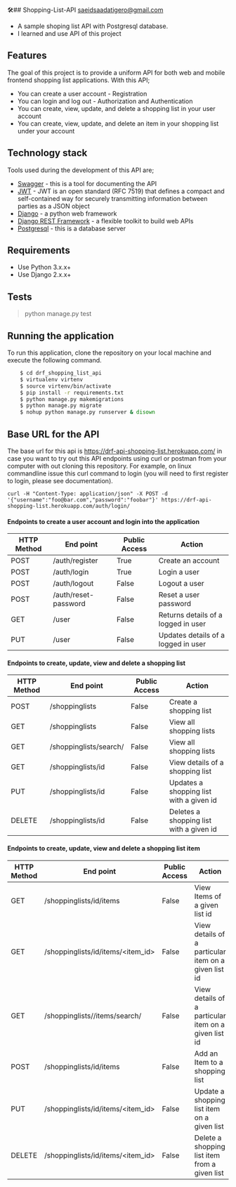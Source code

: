 🛠## Shopping-List-API
saeidsaadatigero@gmail.com
- A sample shoping list API with Postgresql database.
- I learned and use API of this project
## Features
The goal of this project is to provide a uniform API for both web and mobile frontend shopping list applications.
With this API;
- You can create a user account - Registration
- You can login and log out - Authorization and Authentication
- You can create, view, update, and delete a shopping list in your user account
- You can create, view, update, and delete an item in your shopping list under your account

## Technology stack
Tools used during the development of this API are;
- [Swagger](https://swagger.io/) - this is a tool for documenting the API
- [JWT](https://jwt.io) - JWT is an open standard (RFC 7519) that defines a compact and self-contained way for securely transmitting information between parties as a JSON object
- [Django](https://www.djangoproject.com) - a python web framework
- [Django REST Framework](http://www.django-rest-framework.org) - a flexible toolkit to build web APIs
- [Postgresql](https://www.postgresql.org/) - this is a database server
## Requirements
- Use Python 3.x.x+
- Use Django 2.x.x+
## Tests
> python manage.py test
## Running the application
To run this application, clone the repository on your local machine and execute the following command.
```sh
    $ cd drf_shopping_list_api
    $ virtualenv virtenv
    $ source virtenv/bin/activate
    $ pip install -r requirements.txt
    $ python manage.py makemigrations
    $ python manage.py migrate
    $ nohup python manage.py runserver & disown
```
## Base URL for the API
The base url for this api is https://drf-api-shopping-list.herokuapp.com/ in case you want to try out this API endpoints
using curl or postman from your computer with out cloning this repository. For example, on linux commandline issue this
curl command to login (you will need to first register to login, please see documentation).
```
curl -H "Content-Type: application/json" -X POST -d '{"username":"foo@bar.com","password":"foobar"}' https://drf-api-shopping-list.herokuapp.com/auth/login/
```
#### Endpoints to create a user account and login into the application
HTTP Method|End point | Public Access|Action
-----------|----------|--------------|------
POST | /auth/register | True | Create an account
POST | /auth/login | True | Login a user
POST | /auth/logout | False | Logout a user
POST | /auth/reset-password | False | Reset a user password
GET | /user | False | Returns details of a logged in user
PUT | /user | False | Updates details of a logged in user

#### Endpoints to create, update, view and delete a shopping list
HTTP Method|End point | Public Access|Action
-----------|----------|--------------|------
POST | /shoppinglists | False | Create a shopping list
GET | /shoppinglists | False | View all shopping lists
GET | /shoppinglists/search/ | False | View all shopping lists
GET | /shoppinglists/id | False | View details of a shopping list
PUT | /shoppinglists/id | False | Updates a shopping list with a given id
DELETE | /shoppinglists/id | False | Deletes a shopping list with a given id

#### Endpoints to create, update, view and delete a shopping list item
HTTP Method|End point | Public Access|Action
-----------|----------|--------------|------
GET | /shoppinglists/id/items | False | View Items of a given list id
GET | /shoppinglists/id/items/<item_id> | False | View details of a particular item on a given list id
GET | /shoppinglists//items/search/ | False | View details of a particular item on a given list id
POST | /shoppinglists/id/items | False | Add an Item to a shopping list
PUT | /shoppinglists/id/items/<item_id> | False | Update a shopping list item on a given list
DELETE | /shoppinglists/id/items/<item_id> | False | Delete a shopping list item from a given list
